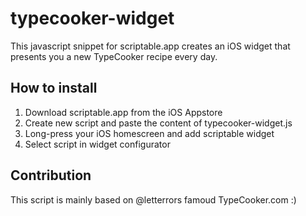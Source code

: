 # typecooker-widget
This javascript snippet for scriptable.app creates an iOS widget that presents you a new TypeCooker recipe every day.

## How to install

1. Download scriptable.app from the iOS Appstore
2. Create new script and paste the content of typecooker-widget.js
3. Long-press your iOS homescreen and add scriptable widget
4. Select script in widget configurator

## Contribution

This script is mainly based on @letterror​s famoud TypeCooker.com :)
